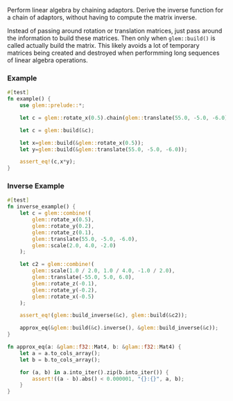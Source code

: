 
Perform linear algebra by chaining adaptors. Derive the inverse function for a chain of adaptors, without having to compute the matrix inverse.

Instead of passing around rotation or translation matrices, just pass around the information to build these matrices. Then only when `glem::build()` is called actually build the matrix. This likely avoids a lot of temporary matrices being created and destroyed when performming long sequences of linear algebra operations.


### Example

```rust
#[test]
fn example() {
    use glem::prelude::*;

    let c = glem::rotate_x(0.5).chain(glem::translate(55.0, -5.0, -6.0));

    let c = glem::build(&c);

    let x=glem::build(&glem::rotate_x(0.5));
    let y=glem::build(&glem::translate(55.0, -5.0, -6.0));

    assert_eq!(c,x*y);
}
```

### Inverse Example

```rust
#[test]
fn inverse_example() {
    let c = glem::combine!(
        glem::rotate_x(0.5),
        glem::rotate_y(0.2),
        glem::rotate_z(0.1),
        glem::translate(55.0, -5.0, -6.0),
        glem::scale(2.0, 4.0, -2.0)
    );

    let c2 = glem::combine!(
        glem::scale(1.0 / 2.0, 1.0 / 4.0, -1.0 / 2.0),
        glem::translate(-55.0, 5.0, 6.0),
        glem::rotate_z(-0.1),
        glem::rotate_y(-0.2),
        glem::rotate_x(-0.5)
    );

    assert_eq!(glem::build_inverse(&c), glem::build(&c2));

    approx_eq(&glem::build(&c).inverse(), &glem::build_inverse(&c));
}

fn approx_eq(a: &glam::f32::Mat4, b: &glam::f32::Mat4) {
    let a = a.to_cols_array();
    let b = b.to_cols_array();

    for (a, b) in a.into_iter().zip(b.into_iter()) {
        assert!((a - b).abs() < 0.000001, "{}:{}", a, b);
    }
}

```




